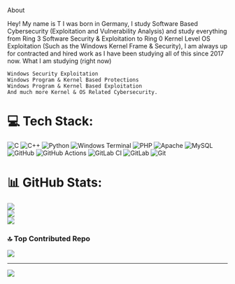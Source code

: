 About

Hey! My name is T I was born in Germany, I study Software Based Cybersecurity (Exploitation and Vulnerability Analysis) and study everything from Ring 3 Software Security & Exploitation to Ring 0 Kernel Level OS Exploitation (Such as the Windows Kernel Frame & Security), 
I am always up for contracted and hired work as I have been studying all of this since 2017 now.
What I am studying (right now)

    Windows Security Exploitation
    Windows Program & Kernel Based Protections
    Windows Program & Kernel Based Exploitation
    And much more Kernel & OS Related Cybersecurity.

# 💻 Tech Stack:
![C](https://img.shields.io/badge/c-%2300599C.svg?style=for-the-badge&logo=c&logoColor=white) ![C++](https://img.shields.io/badge/c++-%2300599C.svg?style=for-the-badge&logo=c%2B%2B&logoColor=white) ![Python](https://img.shields.io/badge/python-3670A0?style=for-the-badge&logo=python&logoColor=ffdd54) ![Windows Terminal](https://img.shields.io/badge/Windows%20Terminal-%234D4D4D.svg?style=for-the-badge&logo=windows-terminal&logoColor=white) ![PHP](https://img.shields.io/badge/php-%23777BB4.svg?style=for-the-badge&logo=php&logoColor=white) ![Apache](https://img.shields.io/badge/apache-%23D42029.svg?style=for-the-badge&logo=apache&logoColor=white) ![MySQL](https://img.shields.io/badge/mysql-4479A1.svg?style=for-the-badge&logo=mysql&logoColor=white) ![GitHub](https://img.shields.io/badge/github-%23121011.svg?style=for-the-badge&logo=github&logoColor=white) ![GitHub Actions](https://img.shields.io/badge/github%20actions-%232671E5.svg?style=for-the-badge&logo=githubactions&logoColor=white) ![GitLab CI](https://img.shields.io/badge/gitlab%20CI-%23181717.svg?style=for-the-badge&logo=gitlab&logoColor=white) ![GitLab](https://img.shields.io/badge/gitlab-%23181717.svg?style=for-the-badge&logo=gitlab&logoColor=white) ![Git](https://img.shields.io/badge/git-%23F05033.svg?style=for-the-badge&logo=git&logoColor=white)
# 📊 GitHub Stats:
![](https://github-readme-stats.vercel.app/api?username=zer0dayexplo1t&theme=radical&hide_border=false&include_all_commits=false&count_private=false)<br/>
![](https://github-readme-streak-stats.herokuapp.com/?user=zer0dayexplo1t&theme=radical&hide_border=false)<br/>
![](https://github-readme-stats.vercel.app/api/top-langs/?username=zer0dayexplo1t&theme=radical&hide_border=false&include_all_commits=false&count_private=false&layout=compact)

### 🔝 Top Contributed Repo
![](https://github-contributor-stats.vercel.app/api?username=zer0dayexplo1t&limit=5&theme=dark&combine_all_yearly_contributions=true)

---
[![](https://visitcount.itsvg.in/api?id=zer0dayexplo1t&icon=0&color=0)](https://visitcount.itsvg.in)
